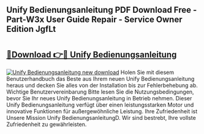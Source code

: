 ## Unify Bedienungsanleitung PDF Download Free - Part-W3x User Guide Repair - Service Owner Edition JgfLt

# <h2><a href="http://df2ne2u.blite.top/?on=Unify+Bedienungsanleitung">🔗Download 👉🔴 Unify Bedienungsanleitung</a></h2>

[![Unify Bedienungsanleitung new download](https://i.imgur.com/lujVjoI.png)](http://df2ne2u.blite.top/?on=Unify+Bedienungsanleitung)
Holen Sie mit diesem Benutzerhandbuch das Beste aus Ihrem neuen Unify Bedienungsanleitung heraus und decken Sie alles von der Installation bis zur Fehlerbehebung ab. Wichtige Benutzervereinbarung Bitte lesen Sie die Nutzungsbedingungen, bevor Sie Ihr neues Unify Bedienungsanleitung in Betrieb nehmen. Dieser Unify Bedienungsanleitung verfügt über einen leistungsstarken Motor und innovative Funktionen für außergewöhnliche Leistung. Ihre Zufriedenheit ist Unsere Mission Unify BedienungsanleitungD. Wir sind bestrebt, Ihre vollste Zufriedenheit zu gewährleisten.
